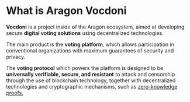 # What is Aragon Vocdoni

**Vocdoni** is a project inside of the Aragon ecosystem, aimed at developing secure **digital voting solutions** using decentralized technologies.

The main product is the **voting platform**, which allows participation in conventional organizations with maximum guarantees of security and privacy.

The **voting protocol** which powers the platform is designed to be **universally verifiable, secure, and resistant** to attack and censorship through the use of blockchain technology, together with decentralized technologies and cryptographic mechanisms, such as [zero-knowledge proofs.](https://en.wikipedia.org/wiki/Zero-knowledge\_proof)
